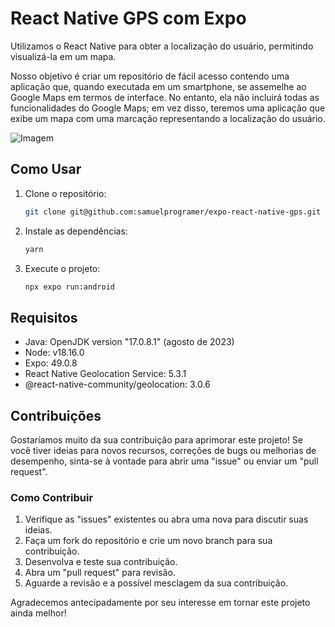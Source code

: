 # React Native GPS com Expo

Utilizamos o React Native para obter a localização do usuário, permitindo visualizá-la em um mapa.

Nosso objetivo é criar um repositório de fácil acesso contendo uma aplicação que, quando executada em um smartphone, se assemelhe ao Google Maps em termos de interface. No entanto, ela não incluirá todas as funcionalidades do Google Maps; em vez disso, teremos uma aplicação que exibe um mapa com uma marcação representando a localização do usuário.

![Imagem](https://github.com/samuelprogramer/expo-react-native-gps/assets/17934676/a9c129cc-4dd2-4b9c-8369-35bb567324f7)

## Como Usar

1. Clone o repositório:
    ```bash
    git clone git@github.com:samuelprogramer/expo-react-native-gps.git
    ```

2. Instale as dependências:
    ```bash
    yarn
    ```

3. Execute o projeto:
    ```bash
    npx expo run:android
    ```

## Requisitos

- Java: OpenJDK version "17.0.8.1" (agosto de 2023)
- Node: v18.16.0
- Expo: 49.0.8
- React Native Geolocation Service: 5.3.1
- @react-native-community/geolocation: 3.0.6


## Contribuições

Gostaríamos muito da sua contribuição para aprimorar este projeto! Se você tiver ideias para novos recursos, correções de bugs ou melhorias de desempenho, sinta-se à vontade para abrir uma "issue" ou enviar um "pull request".

### Como Contribuir

1. Verifique as "issues" existentes ou abra uma nova para discutir suas ideias.
2. Faça um fork do repositório e crie um novo branch para sua contribuição.
3. Desenvolva e teste sua contribuição.
4. Abra um "pull request" para revisão.
5. Aguarde a revisão e a possível mesclagem da sua contribuição.

Agradecemos antecipadamente por seu interesse em tornar este projeto ainda melhor!

